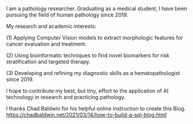 I am a pathology researcher. Graduating as a medical student, I have been pursuing the field of human pathology since 2019. 


My research and academic interests:


(1) Applying Computer Vision models to extract morphologic features for cancer evaluation and treatment.


(2) Using bioinformatic techniques to find novel biomarkers for risk stratification and targeted therapy.


(3) Developing and refining my diagnostic skills as a hematopathologist since 2019.


I hope to contribute my best, but tiny, effort to the application of AI technology in research and practicing pathology.


I thanks Chad Baldwin for his helpful online instruction to create this Blog.
https://chadbaldwin.net/2021/03/14/how-to-build-a-sql-blog.html
